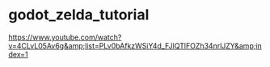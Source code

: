 # godot_zelda_tutorial
https://www.youtube.com/watch?v=4CLvL05Av6g&amp;list=PLv0bAfkzWSiY4d_FJlQTlFOZh34nrlJZY&amp;index=1

